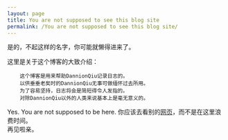 ```yaml
---
layout: page
title: You are not supposed to see this blog site
permalink: /You are not supposed to see this blog site/
---
```




是的，不起这样的名字，你可能就懒得进来了。
 
这里是关于这个博客的大致介绍：

		这个博客是用来帮助DannionQiu记录日志的。
		以供垂垂老矣时的DannionQiu无事可做缅怀过去所用。
		为了容易坚持，日志将会是简短得令人发指的。
		对除DannionQiu以外的人类来说基本上是毫无意义的。


Yes. You are not supposed to be here.   你应该去看别的[网页](http://weibo.com/2002619624/)，而不是在这里浪费时间。  
再见啦亲。